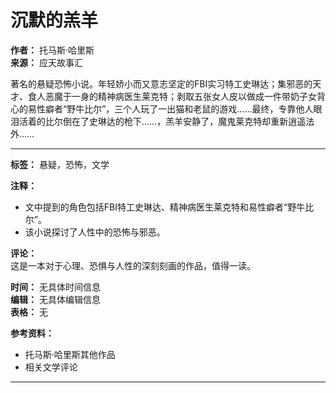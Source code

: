 # 沉默的羔羊

**作者：** 托马斯·哈里斯  
**来源：** 应天故事汇  

著名的悬疑恐怖小说。年轻娇小而又意志坚定的FBI实习特工史琳达；集邪恶的天才、食人恶魔于一身的精神病医生莱克特；剥取五张女人皮以做成一件带奶子女背心的易性癖者“野牛比尔”，三个人玩了一出猫和老鼠的游戏……最终，专靠他人眼泪活着的比尔倒在了史琳达的枪下……，羔羊安静了，魔鬼莱克特却重新逍遥法外……

---

**标签：** 悬疑，恐怖，文学  

**注释：**  
- 文中提到的角色包括FBI特工史琳达、精神病医生莱克特和易性癖者“野牛比尔”。  
- 该小说探讨了人性中的恐怖与邪恶。

**评论：**  
这是一本对于心理、恐惧与人性的深刻刻画的作品，值得一读。

**时间：** 无具体时间信息  
**编辑：** 无具体编辑信息  
**表格：** 无  

**参考资料：**  
- 托马斯·哈里斯其他作品  
- 相关文学评论  

---